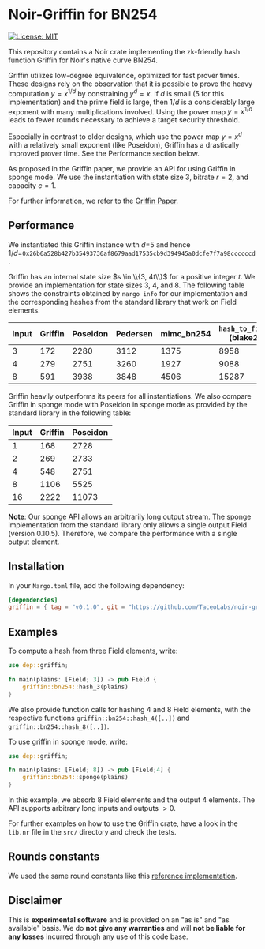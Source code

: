 # Noir-Griffin for BN254

[![License: MIT](https://img.shields.io/badge/License-MIT-yellow.svg)](https://opensource.org/licenses/MIT)

This repository contains a Noir crate implementing the zk-friendly hash function Griffin for Noir's native curve BN254.

Griffin utilizes low-degree equivalence, optimized for fast prover times. These designs rely on the observation that it is possible to prove the heavy computation $y=x^{1/d}$ by constraining $y^d=x$. If $d$ is small (5 for this implementation) and the prime field is large, then $1/d$ is a considerably large exponent with many multiplications involved. Using the power map $y=x^{1/d}$ leads to fewer rounds necessary to achieve a target security threshold.

Especially in contrast to older designs, which use the power map $y=x^d$ with a relatively small exponent (like Poseidon), Griffin has a drastically improved prover time. See the Performance section below.

As proposed in the Griffin paper, we provide an API for using Griffin in sponge mode. We use the instantiation with state size 3, bitrate $r=2$, and capacity $c=1$.

For further information, we refer to the [Griffin Paper](https://eprint.iacr.org/2022/403.pdf).

## Performance

We instantiated this Griffin instance with $d$=5 and hence $1/d=$`0x26b6a528b427b35493736af8679aad17535cb9d394945a0dcfe7f7a98ccccccd`.

Griffin has an internal state size $s \in \\{3, 4t\\}$ for a positive integer $t$. We provide an implementation for state sizes 3, 4, and 8. The following table shows the constraints obtained by `nargo info` for our implementation and the corresponding hashes from the standard library that work on Field elements.

| Input | Griffin | Poseidon | Pedersen | mimc_bn254 | `hash_to_field` (blake2) |
| ----- | ------- | -------- | -------- | ---------- | ------------------------ |
| 3     | 172     | 2280     | 3112     | 1375       | 8958                     |
| 4     | 279     | 2751     | 3260     | 1927       | 9088                     |
| 8     | 591     | 3938     | 3848     | 4506       | 15287                    |

Griffin heavily outperforms its peers for all instantiations. We also compare Griffin in sponge mode with Poseidon in sponge mode as provided by the standard library in the following table:

| Input | Griffin | Poseidon |
| ----- | ------- | -------- |
| 1     | 168     | 2728     |
| 2     | 269     | 2733     |
| 4     | 548     | 2751     |
| 8     | 1106    | 5525     |
| 16    | 2222    | 11073    |

**Note**: Our sponge API allows an arbitrarily long output stream. The sponge implementation from the standard library only allows a single output Field (version 0.10.5). Therefore, we compare the performance with a single output element.

## Installation

In your `Nargo.toml` file, add the following dependency:

```toml
[dependencies]
griffin = { tag = "v0.1.0", git = "https://github.com/TaceoLabs/noir-griffin" }
```

## Examples

To compute a hash from three Field elements, write:

```Rust
use dep::griffin;

fn main(plains: [Field; 3]) -> pub Field {
    griffin::bn254::hash_3(plains)
}
```

We also provide function calls for hashing 4 and 8 Field elements, with the respective functions `griffin::bn254::hash_4([..])` and `griffin::bn254::hash_8([..])`.

To use griffin in sponge mode, write:

```Rust
use dep::griffin;

fn main(plains: [Field; 8]) -> pub [Field;4] {
    griffin::bn254::sponge(plains)
}
```

In this example, we absorb 8 Field elements and the output 4 elements. The API supports arbitrary long inputs and outputs $>0$.

For further examples on how to use the Griffin crate, have a look in the `lib.nr` file in the `src/` directory and check the tests.

## Rounds constants

We used the same round constants like this [reference implementation](https://extgit.iaik.tugraz.at/krypto/zkfriendlyhashzoo/-/blob/33fe9952682eca1337ac7f947b9ebe366faeda9c/plain_impls/src/griffin/griffin_params.rs).

## Disclaimer

This is **experimental software** and is provided on an "as is" and "as available" basis. We do **not give any warranties** and will **not be liable for any losses** incurred through any use of this code base.
